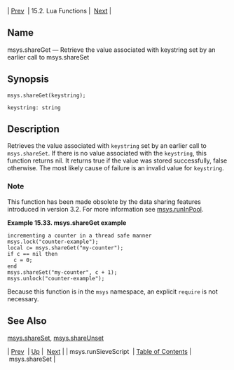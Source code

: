 | [Prev](lua.ref.msys.runSieveScript)  | 15.2. Lua Functions |  [Next](lua.ref.msys.shareSet.php) |

<a name="lua.ref.msys.shareGet"></a>
## Name

msys.shareGet — Retrieve the value associated with keystring set by an earlier call to msys.shareSet

<a name="idp24727328"></a>
## Synopsis

`msys.shareGet(keystring);`

`keystring: string`<a name="idp24730016"></a>
## Description

Retrieves the value associated with `keystring` set by an earlier call to `msys.shareSet`. If there is no value associated with the `keystring`, this function returns nil. It returns true if the value was stored successfully, false otherwise. The most likely cause of failure is an invalid value for `keystring`.

### Note

This function has been made obsolete by the data sharing features introduced in version 3.2\. For more information see [msys.runInPool](lua.ref.msys.runinpool "msys.runInPool").

<a name="lua.ref.msys.shareGet.example"></a>

**Example 15.33. msys.shareGet example**

```
incrementing a counter in a thread safe manner
msys.lock("counter-example");
local c= msys.shareGet("my-counter");
if c == nil then
  c = 0;
end
msys.shareSet("my-counter", c + 1);
msys.unlock("counter-example");
```

Because this function is in the `msys` namespace, an explicit `require` is not necessary.

<a name="idp24738960"></a>
## See Also

[msys.shareSet](lua.ref.msys.shareSet "msys.shareSet"), [msys.shareUnset](lua.ref.msys.shareUnset.php "msys.shareUnset")

| [Prev](lua.ref.msys.runSieveScript)  | [Up](lua.function.details.php) |  [Next](lua.ref.msys.shareSet.php) |
| msys.runSieveScript  | [Table of Contents](index) |  msys.shareSet |
